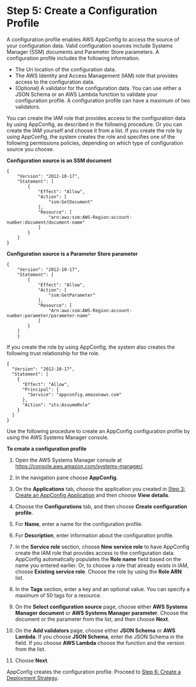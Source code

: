 # Step 5: Create a Configuration Profile<a name="appconfig-creating-configuration-profile"></a>

A configuration profile enables AWS AppConfig to access the source of your configuration data\. Valid configuration sources include Systems Manager \(SSM\) documents and Parameter Store parameters\. A configuration profile includes the following information\.
+ The Uri location of the configuration data\. 
+ The AWS Identity and Access Management \(IAM\) role that provides access to the configuration data\.
+ \(Optional\) A validator for the configuration data\. You can use either a JSON Schema or an AWS Lambda function to validate your configuration profile\. A configuration profile can have a maximum of two validators\.

You can create the IAM role that provides access to the configuration data by using AppConfig, as described in the following procedure\. Or you can create the IAM yourself and choose it from a list\. If you create the role by using AppConfig, the system creates the role and specifies one of the following permissions policies, depending on which type of configuration source you choose\.

**Configuration source is an SSM document**

```
{
    "Version": "2012-10-17",
    "Statement": [
        {
            "Effect": "Allow",
            "Action": [
                "ssm:GetDocument"
            ],
            "Resource": [
                "arn:aws:ssm:AWS-Region:account-number:document/document-name"
            ]
        }
    ]
}
```

**Configuration source is a Parameter Store parameter**

```
{
    "Version": "2012-10-17",
    "Statement": [
        {
            "Effect": "Allow",
            "Action": [
                "ssm:GetParameter"
            ],
            "Resource": [
                "Arn:aws:ssm:AWS-Region:account-number:parameter/parameter-name"
            ]
        }
    ]
    }
```

If you create the role by using AppConfig, the system also creates the following trust relationship for the role\. 

```
{
  "Version": "2012-10-17",
  "Statement": [
    {
      "Effect": "Allow",
      "Principal": {
        "Service": "appconfig.amazonaws.com"
      },
      "Action": "sts:AssumeRole"
    }
  ]
}
```

Use the following procedure to create an AppConfig configuration profile by using the AWS Systems Manager console\.

**To create a configuration profile**

1. Open the AWS Systems Manager console at [https://console\.aws\.amazon\.com/systems\-manager/](https://console.aws.amazon.com/systems-manager/)\.

1. In the navigation pane choose **AppConfig**\.

1. On the **Applications** tab, choose the application you created in [Step 3: Create an AppConfig Application](appconfig-creating-application.md) and then choose **View details**\.

1. Choose the **Configurations** tab, and then choose **Create configuration profile**\.

1. For **Name**, enter a name for the configuration profile\.

1. For **Description**, enter information about the configuration profile\.

1. In the **Service role** section, choose **New service role** to have AppConfig create the IAM role that provides access to the configuration data\. AppConfig automatically populates the **Role name** field based on the name you entered earlier\. Or, to choose a role that already exists in IAM, choose **Existing service role**\. Choose the role by using the **Role ARN** list\.

1. In the **Tags** section, enter a key and an optional value\. You can specify a maximum of 50 tags for a resource\. 

1. On the **Select configuration source** page, choose either **AWS Systems Manager document** or **AWS Systems Manager parameter**\. Choose the document or the parameter from the list, and then choose **Next**\.

1. On the **Add validators** page, choose either **JSON Schema** or **AWS Lambda**\. If you choose **JSON Schema**, enter the JSON Schema in the field\. If you choose **AWS Lambda** choose the function and the version from the list\. 

1. Choose **Next**\.

AppConfig creates the configuration profile\. Proceed to [Step 6: Create a Deployment Strategy](appconfig-creating-deployment-strategy.md)\.
